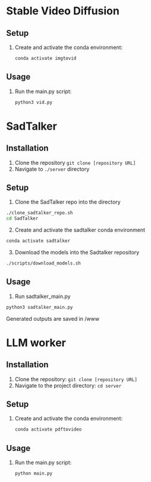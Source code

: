# Stable Video Diffusion

## Setup

1. Create and activate the conda environment:
   ```bash
   conda activate imgtovid
   ```

## Usage

1. Run the main.py script:
   ```bash
   python3 vid.py
   ```

# SadTalker

## Installation

1. Clone the repository `git clone [repository URL]`
2. Navigate to `./server` directory

## Setup

1. Clone the SadTalker repo into the directory

```bash
./clone_sadtalker_repo.sh
cd SadTalker
```

2. Create and activate the sadtalker conda environment

```bash
conda activate sadtalker
```

3. Download the models into the Sadtalker repository

```bash
./scripts/download_models.sh
```

## Usage

1. Run sadtalker_main.py

```python
python3 sadtalker_main.py
```

Generated outputs are saved in /www

# LLM worker

## Installation

1. Clone the repository: `git clone [repository URL]`
2. Navigate to the project directory: `cd server`

## Setup

1. Create and activate the conda environment:
   ```bash
   conda activate pdftovideo
   ```

## Usage

1. Run the main.py script:
   ```bash
   python main.py
   ```
